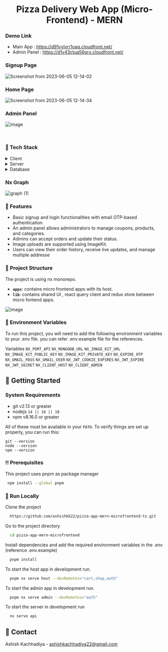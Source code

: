 
<div align="center">
  <h1>Pizza Delivery Web App (Micro-Frontend) - MERN</h1>
</div>

### Demo Link
- Main App : https://d91vylvrr1oaq.cloudfront.net/
- Admin Panel : https://d1v43ctua56grx.cloudfront.net/
### Signup Page
![Screenshot from 2023-06-05 12-14-02](https://github.com/ashishkk22/pizza-app-mern-microfrontend-ts/assets/83124264/a01d557e-0334-4236-babe-75020a5202b2)

### Home Page
![Screenshot from 2023-06-05 12-14-34](https://github.com/ashishkk22/pizza-app-mern-microfrontend-ts/assets/83124264/1bf5f510-b335-48e9-be82-b17a21803f0b)

### Admin Panel
![image](https://github.com/ashishkk22/pizza-app-mern-microfrontend-ts/assets/83124264/ee697c47-c636-4612-9b50-dfb665289b6e)

<br />

<!-- TechStack -->

### :space_invader: Tech Stack

<details>
  <summary>Client</summary>
  <ul>
    <li><a href="https://www.typescriptlang.org/">Typescript</a></li>
    <li><a href="https://reactjs.org/">React.js</a></li>
    <li><a href="https://mantine.dev/">Mantine UI</a></li>
    <li><a href="https://redux-toolkit.js.org/">Redux Toolkit</a></li>
    <li><a href="https://tanstack.com/query/v3/">React Query</a></li>
  </ul>
</details>

<details>
  <summary>Server</summary>
  <ul>
    <li><a href="https://expressjs.com/">Express</a></li>
    <li><a href="https://nodemailer.com/about/">Node Mailer</a></li>
  </ul>
</details>

<details>
<summary>Database</summary>
  <ul>
    <li><a href="https://www.mongodb.com/">MongoDB</a></li>
  </ul>
</details>

### Nx Graph
![graph (1)](https://github.com/ashishkk22/pizza-app-mern-microfrontend-ts/assets/83124264/f632a761-0caf-4b13-ad42-2ba7f9353f2b)

<!-- Features -->

### :dart: Features

- Basic signup and login functionalities with email OTP-based authentication.
- An admin panel allows administrators to manage coupons, products, and categories.
- Admins can accept orders and update their status.
- Image uploads are supported using ImageKit.
- Users can view their order history, receive live updates, and manage multiple addresse

### 📁 Project Structure

The project is using nx monorepo.


- **`apps`**: contains micro frontend apps with its host.
- **`lib`**: contains shared UI , react query client and redux store between micro fontend apps.

![image](https://github.com/ashishkk22/pizza-app-mern-microfrontend-ts/assets/83124264/5d7cc732-3801-4946-996f-dcfe9d8ffedc)



<!-- Env Variables -->

### :key: Environment Variables

To run this project, you will need to add the following environment variables to your .env file. you can refer .env.example file for the references.

Variables
`NX_PORT_API`
`NX_MONGODB_URL`
`NX_IMAGE_KIT_URL`
`NX_IMAGE_KIT_PUBLIC_KEY`
`NX_IMAGE_KIT_PRIVATE_KEY`
`NX_EXPIRE_OTP`
`NX_GMAIL_PASS`
`NX_GMAIL_USER`
`NX_JWT_COOKIE_EXPIRES`
`NX_JWT_EXPIRE`
`NX_JWT_SECRET`
`NX_CLIENT_HOST`
`NX_CLIENT_ADMIN`

<!-- Getting Started -->

## :toolbox: Getting Started

### System Requirements

- git v2.13 or greater
- nodejs `14 || 16 || 18`
- npm v8.16.0 or greater

All of these must be available in your `PATH`. To verify things are set up
properly, you can run this:

```shell
git --version
node --version
npm --version
```

<!-- Prerequisites -->

### :bangbang: Prerequisites

This project uses pnpm as package manager

```bash
 npm install --global pnpm
```

<!-- Run Locally -->

### :running: Run Locally

Clone the project

```bash
  https://github.com/ashishkk22/pizza-app-mern-microfrontend-ts.git
```

Go to the project directory

```bash
  cd pizza-app-mern-microfrontend
```

Install dependencies and add the required environment variables in the .env (reference .env.example)

```bash
  pnpm install
```

To start the host app in development run.

```bash
  pnpm nx serve host --devRemotes="cart,shop,auth"
```

To start the admin app in development run.

```bash
  pnpm nx serve admin --devRemotes="auth"
```
To start the server in development run

```bash
  nx serve api
```

<!-- Contact -->

## :handshake: Contact

Ashish Kachhadiya - ashishkachhadiya22@gmail.com

